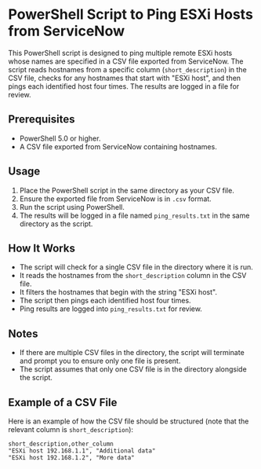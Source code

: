 # PowerShell Script to Ping ESXi Hosts from ServiceNow

This PowerShell script is designed to ping multiple remote ESXi hosts whose names are specified in a CSV file exported from ServiceNow. The script reads hostnames from a specific column (`short_description`) in the CSV file, checks for any hostnames that start with "ESXi host", and then pings each identified host four times. The results are logged in a file for review.

## Prerequisites

- PowerShell 5.0 or higher.
- A CSV file exported from ServiceNow containing hostnames.

## Usage

1. Place the PowerShell script in the same directory as your CSV file.
2. Ensure the exported file from ServiceNow is in `.csv` format.
3. Run the script using PowerShell.
4. The results will be logged in a file named `ping_results.txt` in the same directory as the script.

## How It Works

- The script will check for a single CSV file in the directory where it is run.
- It reads the hostnames from the `short_description` column in the CSV file.
- It filters the hostnames that begin with the string "ESXi host".
- The script then pings each identified host four times.
- Ping results are logged into `ping_results.txt` for review.

## Notes

- If there are multiple CSV files in the directory, the script will terminate and prompt you to ensure only one file is present.
- The script assumes that only one CSV file is in the directory alongside the script.

## Example of a CSV File

Here is an example of how the CSV file should be structured (note that the relevant column is `short_description`):

```csv
short_description,other_column
"ESXi host 192.168.1.1", "Additional data"
"ESXi host 192.168.1.2", "More data"

